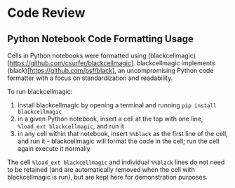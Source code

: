 # Code Review

## Python Notebook Code Formatting Usage

Cells in Python notebooks were formatted using (blackcellmagic)[https://github.com/csurfer/blackcellmagic]. blackcellmagic implements (black)[https://github.com/psf/black], an uncompromising Python code formatter with a focus on standardization and readability.

To run blackcellmagic:

1. install blackcellmagic by opening a terminal and running `pip install blackcellmagic`
2. in a given Python notebook, insert a cell at the top with one line, `%load_ext blackcellmagic`, and run it
3. in any cell within that notebook, insert `%%black` as the first line of the cell, and run it - blackcellmagic will format the code in the cell; run the cell again execute it normally

The cell `%load_ext blackcellmagic` and individual `%%black` lines do not need to be retained (and are automatically removed when the cell with blackcellmagic is run), but are kept here for demonstration purposes.

